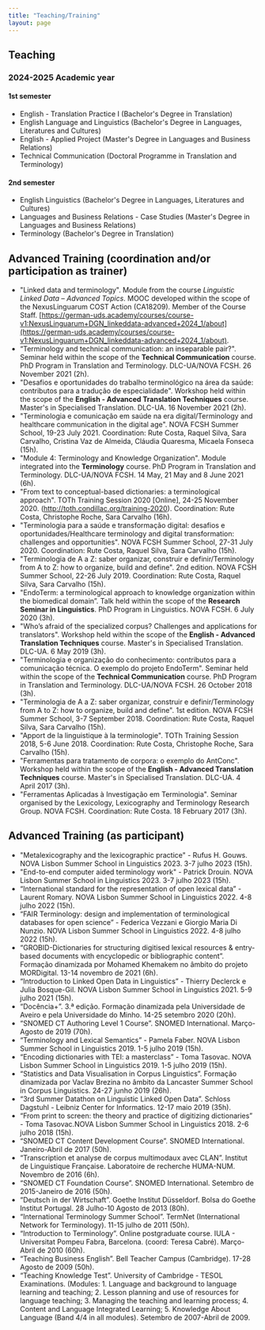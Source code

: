 ```yaml
---
title: "Teaching/Training"
layout: page
---
```

## Teaching
### 2024-2025 Academic year
#### 1st semester
- English - Translation Practice I (Bachelor's Degree in Translation)
- English Language and Linguistics (Bachelor's Degree in Languages, Literatures and Cultures)
- English - Applied Project (Master's Degree in Languages and Business Relations)
- Technical Communication (Doctoral Programme in Translation and Terminology)

#### 2nd semester
- English Linguistics (Bachelor's Degree in Languages, Literatures and Cultures)
- Languages and Business Relations - Case Studies (Master's Degree in Languages and Business Relations)
- Terminology (Bachelor's Degree in Translation)

## Advanced Training (coordination and/or participation as trainer)
- "Linked data and terminology". Module from the course _Linguistic Linked Data – Advanced Topics_. MOOC developed within the scope of the NexusLinguarum COST Action (CA18209). Member of the Course Staff. [https://german-uds.academy/courses/course-v1:NexusLinguarum+DGN_linkeddata-advanced+2024_1/about](https://german-uds.academy/courses/course-v1:NexusLinguarum+DGN_linkeddata-advanced+2024_1/about).
- “Terminology and technical communication: an inseparable pair?". Seminar held within the scope of the **Technical Communication** course. PhD Program in Translation and Terminology. DLC-UA/NOVA FCSH. 26 November 2021 (2h).
- "Desafios e oportunidades do trabalho terminológico na área da saúde: contributos para a tradução de especialidade". Workshop held within the scope of the **English - Advanced Translation Techniques** course. Master's in Specialised Translation. DLC-UA. 16 November 2021 (2h).
- "Terminologia e comunicação em saúde na era digital/Terminology and healthcare communication in the digital age". NOVA FCSH Summer School, 19-23 July 2021. Coordination: Rute Costa, Raquel Silva, Sara Carvalho, Cristina Vaz de Almeida, Cláudia Quaresma, Micaela Fonseca (15h).
- "Module 4: Terminology and Knowledge Organization". Module integrated into the **Terminology** course. PhD Program in Translation and Terminology. DLC-UA/NOVA FCSH. 14 May, 21 May and 8 June 2021 (6h).
- "From text to conceptual-based dictionaries: a terminological approach". TOTh Training
Session 2020 [Online], 24-25 November 2020. (http://toth.condillac.org/training-2020). Coordination: Rute Costa, Christophe Roche, Sara Carvalho (16h).
- "Terminologia para a saúde e transformação digital: desafios e oportunidades/Healthcare terminology and digital transformation: challenges and opportunities". NOVA FCSH Summer School, 27-31 July 2020. Coordination: Rute Costa, Raquel Silva, Sara Carvalho (15h).
- "Terminologia de A a Z: saber organizar, construir e definir/Terminology from A to Z: how to organize, build and define". 2nd edition. NOVA FCSH Summer School, 22-26 July 2019. Coordination: Rute Costa, Raquel Silva, Sara Carvalho (15h).
- "EndoTerm: a terminological approach to knowledge organization within the biomedical domain”. Talk held within the scope of the **Research Seminar in Linguistics**. PhD Program in Linguistics. NOVA FCSH. 6 July 2020 (3h).
- "Who’s afraid of the specialized corpus? Challenges and applications for translators". Workshop held within the scope of the **English - Advanced Translation Techniques** course. Master's in Specialised Translation. DLC-UA.  6 May 2019 (3h).
- "Terminologia e organização do conhecimento: contributos para a comunicação técnica. O exemplo do projeto EndoTerm". Seminar held within the scope of the **Technical Communication** course. PhD Program in Translation and Terminology. DLC-UA/NOVA FCSH. 26 October 2018 (3h).
- "Terminologia de A a Z: saber organizar, construir e definir/Terminology from A to Z: how to organize, build and define". 1st edition. NOVA FCSH Summer School, 3-7 September 2018. Coordination: Rute Costa, Raquel Silva, Sara Carvalho (15h).
- "Apport de la linguistique à la terminologie". TOTh Training Session 2018, 5-6 June 2018. Coordination: Rute Costa, Christophe Roche, Sara Carvalho (15h).
- "Ferramentas para tratamento de corpora: o exemplo do AntConc". Workshop held within the scope of the **English - Advanced Translation Techniques** course. Master's in Specialised Translation. DLC-UA. 4 April 2017 (3h).
- "Ferramentas Aplicadas à Investigação em Terminologia". Seminar organised by the Lexicology, Lexicography and Terminology Research Group. NOVA FCSH. Coordination: Rute Costa. 18 February 2017 (3h).

## Advanced Training (as participant)
- "Metalexicography and the lexicographic practice" - Rufus H. Gouws. NOVA Lisbon Summer School in Linguistics 2023. 3-7 julho 2023 (15h).
- "End-to-end computer aided terminology work" - Patrick Drouin. NOVA Lisbon Summer School in Linguistics 2023. 3-7 julho 2023 (15h).
- “International standard for the representation of open lexical data” - Laurent Romary. NOVA Lisbon Summer School in Linguistics 2022. 4-8 julho 2022 (15h).
- “FAIR Terminology: design and implementation of terminological databases for open science” - Federica Vezzani e Giorgio Maria Di Nunzio. NOVA Lisbon Summer School in Linguistics 2022. 4-8 julho 2022 (15h).
- “GROBID-Dictionaries for structuring digitised lexical resources & entry-based documents with encyclopedic or bibliographic content”. Formação dinamizada por Mohamed Khemakem no âmbito do projeto MORDigital. 13-14 novembro de 2021 (6h).
- “Introduction to Linked Open Data in Linguistics” - Thierry Declerck e Julia Bosque-Gil. NOVA Lisbon Summer School in Linguistics 2021. 5-9 julho 2021 (15h).
- “Docência+”. 3.ª edição. Formação dinamizada pela Universidade de Aveiro e pela Universidade do Minho. 14-25 setembro 2020 (20h).
- “SNOMED CT Authoring Level 1 Course”. SNOMED International. Março-Agosto de 2019 (70h).
- “Terminology and Lexical Semantics” - Pamela Faber. NOVA Lisbon Summer School in Linguistics 2019. 1-5 julho 2019 (15h).
- “Encoding dictionaries with TEI: a masterclass” - Toma Tasovac. NOVA Lisbon Summer School in Linguistics 2019. 1-5 julho 2019 (15h).
- “Statistics and Data Visualisation in Corpus Linguistics”. Formação dinamizada por Vaclav Brezina no âmbito da Lancaster Summer School in Corpus Linguistics. 24-27 junho 2019 (26h).
- “3rd Summer Datathon on Linguistic Linked Open Data”. Schloss Dagstuhl - Leibniz Center for Informatics. 12-17 maio 2019 (35h).
- “From print to screen: the theory and practice of digitizing dictionaries” - Toma Tasovac.NOVA Lisbon Summer School in Linguistics 2018. 2-6 julho 2018 (15h).
- “SNOMED CT Content Development Course”. SNOMED International. Janeiro-Abril de 2017 (50h).
- “Transcription et analyse de corpus multimodaux avec CLAN”. Institut de Linguistique Française. Laboratoire de recherche HUMA-NUM. Novembro de 2016 (6h).
- “SNOMED CT Foundation Course”. SNOMED International. Setembro de 2015-Janeiro de 2016 (50h).
- “Deutsch in der Wirtschaft”. Goethe Institut Düsseldorf. Bolsa do Goethe Institut Portugal. 28 Julho-10 Agosto de 2013 (80h).
- “International Terminology Summer School”. TermNet (International Network for Terminology). 11-15 julho de 2011 (50h).
- “Introduction to Terminology”. Online postgraduate course. IULA - Universitat Pompeu Fabra, Barcelona. (coord: Teresa Cabré). Março-Abril de 2010 (60h).
- “Teaching Business English”. Bell Teacher Campus (Cambridge). 17-28 Agosto de 2009 (50h).
- “Teaching Knowledge Test”. University of Cambridge - TESOL Examinations. (Modules: 1. Language and background to language learning and teaching; 2. Lesson planning and use of resources for language teaching; 3. Managing the teaching and learning process; 4. Content and Language Integrated Learning; 5. Knowledge About Language (Band 4/4 in all modules). Setembro de 2007-Abril de 2009.

